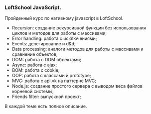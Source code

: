 ### LoftSchool JavaScript. 
Пройденный курс по нативному javascript в LoftSchool.

- Recursion: создание рекурсивной функции без использования циклов и методов для работы с массивами;
- Error handling: работа с исключениями;
- Events: делегирование и d&d;
- Data processing: аналоги методов для работы с массивами и сравнение объектов;
- DOM: работа с DOM объектами;
- Async: работа с ajax;
- BOM: работа с cookie;
- OOP: работа с классами и prototype;
- MVC: работа с api.vk на паттерне MVC;
- Node.js: создание простого сервера с выводом веса файлов корневой системы;
- Friends filter: выпускной проект;

В каждой теме есть полное описание.